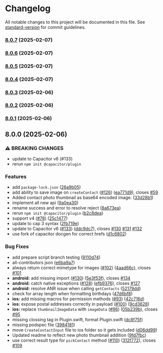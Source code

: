# Changelog

All notable changes to this project will be documented in this file. See [standard-version](https://github.com/conventional-changelog/standard-version) for commit guidelines.

### [8.0.7](https://github.com/Skektec/Capacitor-V7-Contacts-Port/compare/v8.0.6...v8.0.7) (2025-02-07)

### [8.0.6](https://github.com/Skektec/Capacitor-V7-Contacts-Port/compare/v8.0.5...v8.0.6) (2025-02-07)

### [8.0.5](https://github.com/Skektec/Capacitor-V7-Contacts-Port/compare/v8.0.4...v8.0.5) (2025-02-07)

### [8.0.4](https://github.com/Skektec/Capacitor-V7-Contacts-Port/compare/v8.0.3...v8.0.4) (2025-02-07)

### [8.0.3](https://github.com/Skektec/Capacitor-V7-Contacts-Port/compare/v8.0.2...v8.0.3) (2025-02-06)

### [8.0.2](https://github.com/Skektec/Capacitor-V7-Contacts-Port/compare/v8.0.1...v8.0.2) (2025-02-06)

### [8.0.1](https://github.com/Skektec/Capacitor-V7-Contacts-Port/compare/v8.0.0...v8.0.1) (2025-02-06)

## 8.0.0 (2025-02-06)


### ⚠ BREAKING CHANGES

* update to Capacitor v6 (#133)
* rerun `npm init @capacitor/plugin`

### Features

* add `package-lock.json` ([26a9b05](https://github.com/Skektec/Capacitor-V7-Contacts-Port/commit/26a9b059418f72848a6135f2d2e164fe2cecd84a))
* add ability to save image on `createContact` ([#126](https://github.com/Skektec/Capacitor-V7-Contacts-Port/issues/126)) ([ea771d9](https://github.com/Skektec/Capacitor-V7-Contacts-Port/commit/ea771d9a0ebf12d64a8874acd8926d479acdd960)), closes [#59](https://github.com/Skektec/Capacitor-V7-Contacts-Port/issues/59)
* Added contact photo thumbnail as base64 encoded image. ([33d28b1](https://github.com/Skektec/Capacitor-V7-Contacts-Port/commit/33d28b13c6a71aa8aaa921ce3bed286ce102354b))
* implement all new api ([9a0ea30](https://github.com/Skektec/Capacitor-V7-Contacts-Port/commit/9a0ea301a2e3a0c3db0c353edac74aa6b0c7b68f))
* rename success and error to resolve reject ([8a673ea](https://github.com/Skektec/Capacitor-V7-Contacts-Port/commit/8a673ea1bfbe1f9d5f38143d360b7f3eaaa80713))
* rerun `npm init @capacitor/plugin` ([b2c8dea](https://github.com/Skektec/Capacitor-V7-Contacts-Port/commit/b2c8dea0fe0541b1ac825509343a5850e54b20db))
* support v4 ([#78](https://github.com/Skektec/Capacitor-V7-Contacts-Port/issues/78)) ([25c1477](https://github.com/Skektec/Capacitor-V7-Contacts-Port/commit/25c14772bb86ad196fdb6a0b6fcfd138173e0ac7))
* update to cap 3 syntax ([2fb719e](https://github.com/Skektec/Capacitor-V7-Contacts-Port/commit/2fb719e593e463d46a7f984e9db46dfb556985c9))
* update to Capacitor v6 ([#133](https://github.com/Skektec/Capacitor-V7-Contacts-Port/issues/133)) ([ddc9dc7](https://github.com/Skektec/Capacitor-V7-Contacts-Port/commit/ddc9dc73117c364214b9128b1258bb09e6a4baee)), closes [#130](https://github.com/Skektec/Capacitor-V7-Contacts-Port/issues/130) [#131](https://github.com/Skektec/Capacitor-V7-Contacts-Port/issues/131) [#132](https://github.com/Skektec/Capacitor-V7-Contacts-Port/issues/132)
* use fork of capacitor docgen for correct hrefs ([d1c6802](https://github.com/Skektec/Capacitor-V7-Contacts-Port/commit/d1c68025124f24d5367d5a4a322207e695f3fc99))


### Bug Fixes

* add prepare script branch testing ([9110d74](https://github.com/Skektec/Capacitor-V7-Contacts-Port/commit/9110d74660604ab12ad7027bd5114f9ab68c6090))
* all-contributors json ([e6ba9a7](https://github.com/Skektec/Capacitor-V7-Contacts-Port/commit/e6ba9a72163dc71be0df7421f2d43d29c702294c))
* always return correct mimetype for images ([#102](https://github.com/Skektec/Capacitor-V7-Contacts-Port/issues/102)) ([4aad66c](https://github.com/Skektec/Capacitor-V7-Contacts-Port/commit/4aad66cdedba87f3470de03e06465538a966829c)), closes [#101](https://github.com/Skektec/Capacitor-V7-Contacts-Port/issues/101)
* **android:** add missing import ([#130](https://github.com/Skektec/Capacitor-V7-Contacts-Port/issues/130)) ([5e3f53f](https://github.com/Skektec/Capacitor-V7-Contacts-Port/commit/5e3f53fca6784e05ebc71785528565ef74bce1ee)), closes [#134](https://github.com/Skektec/Capacitor-V7-Contacts-Port/issues/134)
* **android:** catch native exceptions ([#128](https://github.com/Skektec/Capacitor-V7-Contacts-Port/issues/128)) ([efb9376](https://github.com/Skektec/Capacitor-V7-Contacts-Port/commit/efb9376ffa46dfffd99083d0fbc5c9d0af3ec64e)), closes [#127](https://github.com/Skektec/Capacitor-V7-Contacts-Port/issues/127)
* **android:** resolve ANR issue when calling `getContacts` ([52179dd](https://github.com/Skektec/Capacitor-V7-Contacts-Port/commit/52179dd90b8ea07f70e47cbf25be12f7084a7e50))
* check for array length when formatting birthdays ([47d6bf8](https://github.com/Skektec/Capacitor-V7-Contacts-Port/commit/47d6bf808fdafb177808843831f67602b0e9e2de))
* **ios:** add missing macros for permission methods ([#93](https://github.com/Skektec/Capacitor-V7-Contacts-Port/issues/93)) ([42c716d](https://github.com/Skektec/Capacitor-V7-Contacts-Port/commit/42c716d21d7c83e140b26eacb668b75c8be8f6bb))
* **ios:** expose postal addresses correctly in payload ([#100](https://github.com/Skektec/Capacitor-V7-Contacts-Port/issues/100)) ([9cd3628](https://github.com/Skektec/Capacitor-V7-Contacts-Port/commit/9cd3628587ac5985e32333d05d46eac31e8ccc39))
* **ios:** replace `thumbnailImageData` with `imageData` ([#96](https://github.com/Skektec/Capacitor-V7-Contacts-Port/issues/96)) ([05b239b](https://github.com/Skektec/Capacitor-V7-Contacts-Port/commit/05b239b30c258eb27468a2f024bdd9654b048186)), closes [#95](https://github.com/Skektec/Capacitor-V7-Contacts-Port/issues/95)
* missing clossing tag in Plugin.swift, format Plugin.swift ([dc8f75f](https://github.com/Skektec/Capacitor-V7-Contacts-Port/commit/dc8f75fe0d45df92668621ecf9af4b120aa2e090))
* missing podspec file ([3984181](https://github.com/Skektec/Capacitor-V7-Contacts-Port/commit/398418188cfc0047ada04510e334f2d1ca479146))
* move `CreateContactInput` file to ios folder so it gets included ([d06dd99](https://github.com/Skektec/Capacitor-V7-Contacts-Port/commit/d06dd99d152fe72a9d9ec1cf4959976983504602))
* Updated readme to reflect new photo thumbnail addition ([9fd7fbc](https://github.com/Skektec/Capacitor-V7-Contacts-Port/commit/9fd7fbc9d619066562b6cad8457c0b7d4346fd77))
* use correct result type for `pickContact` method ([#110](https://github.com/Skektec/Capacitor-V7-Contacts-Port/issues/110)) ([312f772](https://github.com/Skektec/Capacitor-V7-Contacts-Port/commit/312f7725e092e62a912a6a5151e17a5f705c6141)), closes [#109](https://github.com/Skektec/Capacitor-V7-Contacts-Port/issues/109)
